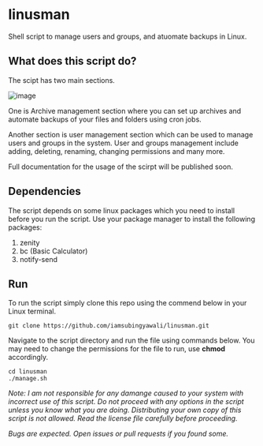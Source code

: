 # linusman
Shell script to manage users and groups, and atuomate backups in Linux. 

## What does this script do?

The scipt has two main sections. 

![image](https://user-images.githubusercontent.com/45819206/119443791-ec522200-bd49-11eb-9712-06f076d5a38e.png)

One is Archive management section where you can set up archives and automate backups of your files and folders using cron jobs. 

Another section is user management section which can be used to manage users and groups in the system. User and groups management include adding, deleting, renaming, changing permissions and many more.

Full documentation for the usage of the scirpt will be published soon.

## Dependencies

The script depends on some linux packages which you need to install before you run the script. Use your package manager to install the following packages:

1. zenity
2. bc (Basic Calculator)
3. notify-send

## Run

To run the script simply clone this repo using the commend below in your Linux terminal.

```
git clone https://github.com/iamsubingyawali/linusman.git
```

Navigate to the script directory and run the file using commands below. You may need to change the permissions for the file to run, use **chmod** accordingly.

```
cd linusman
./manage.sh
```

_Note: I am not responsible for any damange caused to your system with incorrect use of this script. Do not proceed with any options in the script unless you know what you are doing. Distributing your own copy of this script is not allowed. Read the license file carefully before proceeding._

_Bugs are expected. Open issues or pull requests if you found some._
